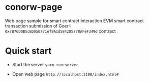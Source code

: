 # conorw-page

Web page sample for smart contract interaction
EVM smart contract transaction submission of Goerli `0x7B76D0B5cBD05E771ef9A1d5842D5778AFeF349d` contract

# Quick start

- Start the server `yarn run:server`

- Open web page `http://localhost:3100/index.html#`
